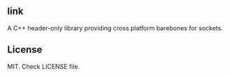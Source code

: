## link

A C++ header-only library providing cross platform barebones for sockets.

## License

MIT. Check LICENSE file.
